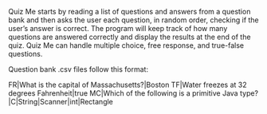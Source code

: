 Quiz Me starts by reading a list of questions and answers from a question bank and then asks the user each question, 
in random order, checking if the user’s answer is correct. The program will keep track of how many questions are 
answered correctly and display the results at the end of the quiz. Quiz Me can handle multiple choice, free response,
and true-false questions.

Question bank .csv files follow this format:

FR|What is the capital of Massachusetts?|Boston
TF|Water freezes at 32 degrees Fahrenheit|true
MC|Which of the following is a primitive Java type?|C|String|Scanner|int|Rectangle
